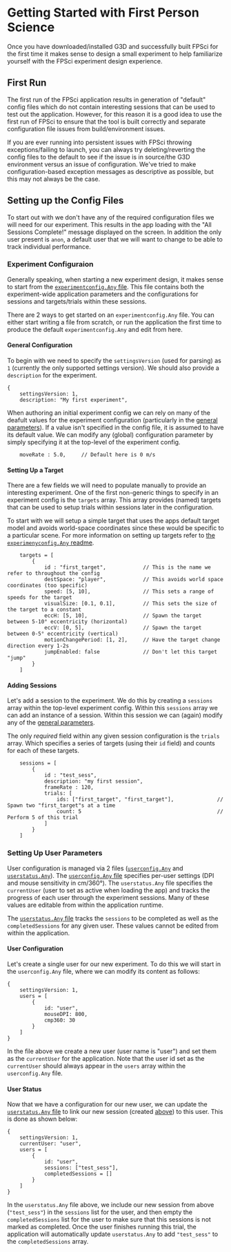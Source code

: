 # Getting Started with First Person Science
Once you have downloaded/installed G3D and successfully built FPSci for the first time it makes sense to design a small experiment to help familiarize yourself with the FPSci experiment design experience.

## First Run
The first run of the FPSci application results in generation of "default" config files which do not contain interesting sessions that can be used to test out the application. However, for this reason it is a good idea to use the first run of FPSci to ensure that the tool is built correctly and separate configuration file issues from build/environment issues.

If you are ever running into persistent issues with FPSci throwing exceptions/failing to launch, you can always try deleting/reverting the config files to the default to see if the issue is in source/the G3D environment versus an issue of configuration. We've tried to make configuration-based exception messages as descriptive as possible, but this may not always be the case.

## Setting up the Config Files
To start out with we don't have any of the required configuration files we will need for our experiment. This results in the app loading with the "All Sessions Complete!" message displayed on the screen. In addition the only user present is `anon`, a default user that we will want to change to be able to track individual performance.

### Experiment Configuraion
Generally speaking, when starting a new experiment design, it makes sense to start from the [`experimentconfig.Any` file](experimentConfigReadme.md). This file contains both the experiment-wide application parameters and the configurations for sessions and targets/trials within these sessions.

There are 2 ways to get started on an `experimentconfig.Any` file. You can either start writing a file from scratch, or run the application the first time to produce the default `experimentconfig.Any` and edit from here.

#### General Configuration
To begin with we need to specify the `settingsVersion` (used for parsing) as `1` (currently the only supported settings version). We should also provide a `description` for the experiment.

```
{
    settingsVersion: 1,
    description: "My first experiment",
```

When authoring an initial experiment config we can rely on many of the deafult values for the experiment configuration (particularly in the [general parameters](general_config.md)). If a value isn't specified in the config file, it is assumed to have its default value. We can modify any (global) configuration parameter by simply specifying it at the top-level of the experiment config.

```
    moveRate : 5.0,     // Default here is 0 m/s
```

#### Setting Up a Target
There are a few fields we will need to populate manually to provide an interesting experiment. One of the first non-generic things to specify in an experiment config is the `targets` array. This array provides (named) targets that can be used to setup trials within sessions later in the configuration.

To start with we will setup a simple target that uses the apps default target model and avoids world-space coordinates since these would be specific to a particular scene. For more information on setting up targets refer to [the `experimenyconfig.Any` readme](experimentConfigReadme.md#target-configuration).

```
    targets = [
        {
            id : "first_target",            // This is the name we refer to throughout the config
            destSpace: "player",            // This avoids world space coordinates (too specific)
            speed: [5, 10],                 // This sets a range of speeds for the target
            visualSize: [0.1, 0.1],         // This sets the size of the target to a constant
            eccH: [5, 10],                  // Spawn the target between 5-10° eccentricity (horizontal)
            eccV: [0, 5],                   // Spawn the target between 0-5° eccentricity (vertical)
            motionChangePeriod: [1, 2],     // Have the target change direction every 1-2s
            jumpEnabled: false              // Don't let this target "jump"
        }
    ]
```

#### Adding Sessions
Let's add a session to the experiment. We do this by creating a `sessions` array within the top-level experiment config. Within this `sessions` array we can add an instance of a session. Within this session we can (again) modify any of the [general parameters](general_config.md).

The only _required_ field within any given session configuration is the `trials` array. Which specifies a series of targets (using their `id` field) and counts for each of these targets.

```
    sessions = [
        {
            id : "test_sess",
            description: "my first session",
            frameRate : 120,
            trials: [
                ids: ["first_target", "first_target"],              // Spawn two "first_target"s at a time
                count: 5                                            // Perform 5 of this trial
            ]
        }
    ]
```

### Setting Up User Parameters
User configuration is managed via 2 files ([`userconfig.Any`](userConfigReadme.md) and [`userstatus.Any`](userStatusReadme.md)). The [`userconfig.Any` file](userConfigReadme.md) specifies per-user settings (DPI and mouse sensitivity in cm/360°). The `userstatus.Any` file specifies the `currentUser` (user to set as active when loading the app) and tracks the progress of each user through the experiment sessions. Many of these values are editable from within the application runtime.

The [`userstatus.Any` file](userStatusReadme.md) tracks the `sessions` to be completed as well as the `completedSessions` for any given user. These values cannot be edited from within the application.


#### User Configuration
Let's create a single user for our new experiment. To do this we will start in the `userconfig.Any` file, where we can modify its content as follows:

```
{
    settingsVersion: 1,
    users = [
        {
            id: "user",
            mouseDPI: 800,
            cmp360: 30
        }
    ]
}
```

In the file above we create a new user (user name is "user") and set them as the `currentUser` for the application. Note that the user id set as the `currentUser` should always appear in the `users` array within the `userconfig.Any` file.

#### User Status
Now that we have a configuration for our new user, we can update the [`userstatus.Any` file](userStatusReadme.md) to link our new session (created [above](#adding-sessions)) to this user. This is done as shown below:

```
{
    settingsVersion: 1,
    currentUser: "user",
    users = [
        {
            id: "user",
            sessions: ["test_sess"],
            completedSessions = []
        }
    ]
}
```

In the `userstatus.Any` file above, we include our new session from above (`"test_sess"`) in the `sessions` list for the user, and then empty the `completedSessions` list for the user to make sure that this sessions is not marked as completed. Once the user finishes running this trial, the application will automatically update `userstatus.Any` to add `"test_sess"` to  the `completedSessions` array.
